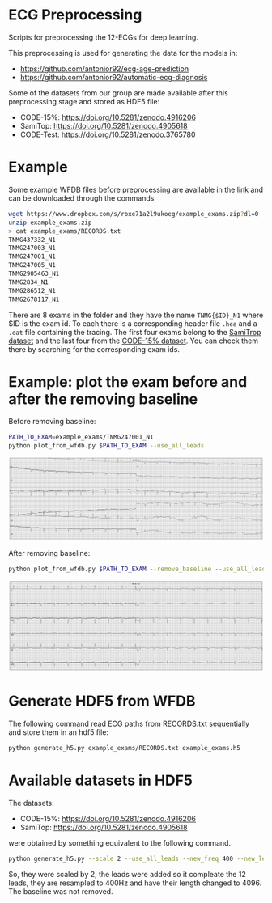 # ECG Preprocessing

Scripts for preprocessing the 12-ECGs for deep learning.

This preprocessing is used for generating the data for the models in:
- https://github.com/antonior92/ecg-age-prediction
- https://github.com/antonior92/automatic-ecg-diagnosis

Some of the datasets from our group are made available after this preprocessing stage and stored as HDF5 file:
- CODE-15%: https://doi.org/10.5281/zenodo.4916206
- SamiTop: https://doi.org/10.5281/zenodo.4905618
- CODE-Test: https://doi.org/10.5281/zenodo.3765780

# Example 

Some example WFDB files before preprocessing are available in the [link](https://www.dropbox.com/sh/zmbd3y68vu7xzyv/AAAsnS766BfWhSxwvcOOVGAXa?dl=0)
and can be downloaded through the commands
```sh
wget https://www.dropbox.com/s/rbxe71a2l9ukoeg/example_exams.zip?dl=0 -O example_exams.zip
unzip example_exams.zip
> cat example_exams/RECORDS.txt 
TNMG437332_N1
TNMG247003_N1
TNMG247001_N1
TNMG247005_N1
TNMG2905463_N1
TNMG2834_N1
TNMG286512_N1
TNMG2678117_N1
```
There are 8 exams in the folder and they have the name `TNMG{$ID}_N1` where $ID is the exam id. 
To each there is a corresponding header file `.hea` and a `.dat` file containing the tracing.
The first four exams belong to the [SamiTrop dataset](https://doi.org/10.5281/zenodo.4905618) and the last four from
the [CODE-15% dataset](https://doi.org/10.5281/zenodo.4916206).  You can check them there by searching for the 
corresponding exam ids.

# Example: plot the exam before and after the removing baseline

Before removing baseline:
```sh
PATH_TO_EXAM=example_exams/TNMG247001_N1
python plot_from_wfdb.py $PATH_TO_EXAM --use_all_leads
```
![before](./img/before.png)

After  removing baseline:
```sh
python plot_from_wfdb.py $PATH_TO_EXAM --remove_baseline --use_all_leads
```
![after](./img/after.png)

# Generate HDF5 from WFDB

The following command read ECG paths from RECORDS.txt sequentially and store them in an hdf5 file:
```sh
python generate_h5.py example_exams/RECORDS.txt example_exams.h5
```

# Available datasets in HDF5
The datasets:
- CODE-15%: https://doi.org/10.5281/zenodo.4916206
- SamiTop: https://doi.org/10.5281/zenodo.4905618

were obtained by something equivalent to the following command. 
```sh
python generate_h5.py --scale 2 --use_all_leads --new_freq 400 --new_len 4096 example_exams/RECORDS.txt example_exams.h5
```
So, they were scaled by 2, the leads were added so it compleate the 12 leads, they are resampled 
to 400Hz and have their length changed to 4096.  The baseline was not removed.

